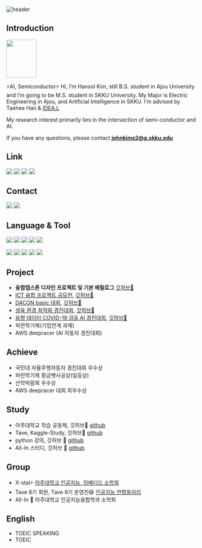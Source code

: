
<!-- # Hi~ 👋 This is Hansol's Github!
 -->
 ![header](https://capsule-render.vercel.app/api?type=transparent&color=auto&height=120&section=header&text=%20Hansol%20Github%20~👋&fontSize=50&textBg=true)

## Introduction

<img src="https://user-images.githubusercontent.com/101409953/214646958-0336efea-90e2-4e72-a136-e728ec1fbcf7.png" width="80" height="100" />

⚡AI, Semiconductor⚡
Hi, I’m Hansol Kim, still B.S. student in Ajou University and I’m going to be M.S. student in SKKU University. My Major is Electric Engineering in Ajou, and Artificial Intelligence in SKKU. I’m advised by Taehee Han & [IDEA.L](https://sites.google.com/view/idealab400525/home/)

My research interest primarily lies in the intersection of semi-conductor and AI.

If you have any questions, please contact **johnkims2@g.skku.edu**

## Link
 
[<img src="https://img.shields.io/badge/Facebook-1e51f7?style=flat-square&logo=Facebook&logoColor=white"/>](https://www.facebook.com/profile.php?id=100024496358612) [<img src="https://img.shields.io/badge/Gitblog-000000?style=flat-square&logo=Github&logoColor=white"/>](https://hansollasido.github.io/) [<img src="https://img.shields.io/badge/Notion-424242?style=flat-square&logo=Notion&logoColor=white"/>](https://thoracic-asiago-663.notion.site/Hansol-Kim-e552b0f2ac4a489188d45e5ca1e634df) [<img src="https://img.shields.io/badge/Instagram-fa91ce?style=flat-square&logo=Instagram&logoColor=white"/>](https://www.instagram.com/johnkims222/)

## Contact
<a href="mailto:johnkims2@g.skku.edu"><img src="https://img.shields.io/badge/Gmail-f72020?style=flat-square&logo=Gmail&logoColor=white"/></img></a>
<a href="mailto:johnkims2@naver.com"><img src="https://img.shields.io/badge/Naver-039620?style=flat-square&logo=Naver&logoColor=white"/></img></a>

<!--
### Hope to enter 
- <img src="https://img.shields.io/badge/Samsung-050505?style=flat-square&logo=Samsung&logoColor=white"/>
- <img src="https://img.shields.io/badge/SK하이닉스-ed0707?style=flat-square&logoColor=white"/>
-->

  
## Language & Tool
<img src="https://img.shields.io/badge/Python-112fd9?style=flat-square&logo=Python&logoColor=white"/> <img src="https://img.shields.io/badge/Matlab-d62d1e?style=flat-square&logo=&logoColor=white"/> <img src="https://img.shields.io/badge/C++-4d640?style=flat-square&logo=C%2B%2B&logoColor=white"/> <img src="https://img.shields.io/badge/R-3776AB?style=flat-square&logo=R&logoColor=white"> <img src="https://img.shields.io/badge/Verilog-BD170B?style=flat-square&logoColor=white">

<img src="https://img.shields.io/badge/Pspice-42f563?style=flat-square&logoColor=white"/> <img src="https://img.shields.io/badge/LTspice-f58142?style=flat-square&logoColor=white"/> <img src="https://img.shields.io/badge/VSCode-f5e642?style=flat-square&logoColor=white"/> <img src="https://img.shields.io/badge/modelsim-8d42f5?style=flat-square&logoColor=white"/> <img src="https://img.shields.io/badge/vivado-349167?style=flat-square&logoColor=white"/> 




## Project
- **융합캡스톤 디자인 프로젝트 및 기본 베릴로그** [깃허브🌱](https://github.com/hansollasido/verilog-FPGA)
- [ICT 융합 프로젝트 공모전](https://www.all-con.co.kr/view/contest/474641), [깃허브🌱](https://github.com/hansollasido/Chat_bot)
- [DACON basic 대회](https://dacon.io/), [깃허브🌱](https://github.com/hansollasido/dacon_basic)
- [생육 환경 최적화 경진대회](https://dacon.io/competitions/official/235897/overview/description), [깃허브🌱](https://github.com/hansollasido/dacon_plant)
- [음향 데이터 COVID-19 검출 AI 경진대회](https://dacon.io/competitions/official/235910/overview/description), [깃허브🌱](https://github.com/hansollasido/Dacon_covid19)
- 파란학기제(기업연계 과제)
- AWS deepracer (AI 자동차 경진대회)

## Achieve
- 국민대 자율주행자동차 경진대회 우수상 
- 파란학기제 황금뱃사공상(일등상)
- 산학박람회 우수상
- AWS deepracer 대회 최우수상

## Study
- 아주대학교 학습 공동체, 깃허브🌱 [github](https://github.com/hansollasido/X_stal_study)
- Tave, Kaggle-Study, 깃허브🌱 [github](https://github.com/T-aggle)
- python 강의, 깃허브 🌱 [github](https://github.com/hansollasido/python_study)
- All-In 스터디, 깃허브 🌱 [github](https://github.com/dhcryan/kaggle_challenge_)

## Group
- X-stal⚡ [아주대학교 인공지능, 임베디드 소학회](https://www.youtube.com/channel/UCyWvti9qQ77U5NDiSND_X2g)
- Tave 8기 회원, Tave 9기 운영진😄 [인공지능 연합동아리](https://www.instagram.com/tave_wave/?hl=en)
- All-In 👯 아주대학교 인공지능융합학과 소학회

## English
- TOEIC SPEAKING
- TOEIC


<!--
**hansollasido/hansollasido** is a ✨ _special_ ✨ repository because its `README.md` (this file) appears on your GitHub profile.

Here are some ideas to get you started:

- 🔭 I’m currently working on ...
- 🌱 I’m currently learning ...
- 👯 I’m looking to collaborate on ...
- 🤔 I’m looking for help with ...
- 💬 Ask me about ...
- 📫 How to reach me: ...
- 😄 Pronouns: ...
- ⚡ Fun fact: ...
-->
